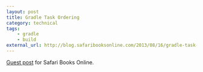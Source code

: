 ```yaml
---
layout: post
title: Gradle Task Ordering
category: technical
tags:
    - gradle
    - build
external_url: http://blog.safaribooksonline.com/2013/08/16/gradle-task-ordering/
---
```

[Guest post](http://blog.safaribooksonline.com/2013/08/16/gradle-task-ordering/) for Safari Books Online.
